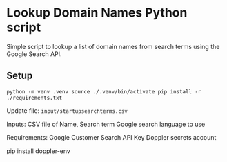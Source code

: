 # Lookup Domain Names Python script

Simple script to lookup a list of domain names from search terms using the Google Search API. 

## Setup
`
python -m venv .venv
source ./.venv/bin/activate
pip install -r ./requirements.txt
`

Update file:
`input/startupsearchterms.csv`

Inputs:
CSV file of Name, Search term
Google search language to use

Requirements:
Google Customer Search API Key
Doppler secrets account

pip install doppler-env
